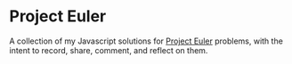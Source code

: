 # Project Euler #

A collection of my Javascript solutions for [Project Euler](https://projecteuler.net/archives) problems, with the intent to record, share, comment, and reflect on them.